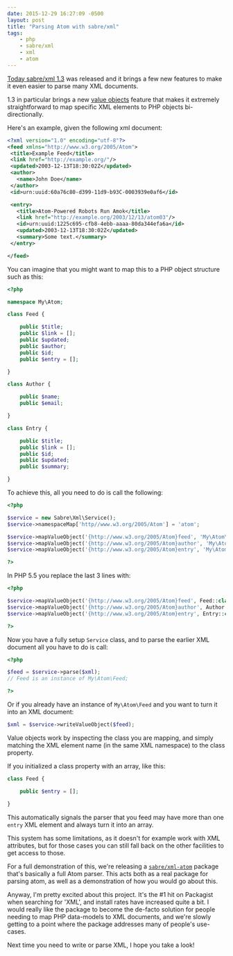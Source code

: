 ```yaml
---
date: 2015-12-29 16:27:09 -0500
layout: post
title: "Parsing Atom with sabre/xml"
tags:
    - php
    - sabre/xml
    - xml
    - atom
---
```


[Today sabre/xml 1.3][1] was released and it brings a few new features to make it
even easier to parse many XML documents.

1.3 in particular brings a new [value objects][2] feature that makes it extremely
straightforward to map specific XML elements to PHP objects bi-directionally.

Here's an example, given the following xml document:

```xml
<?xml version="1.0" encoding="utf-8"?>
<feed xmlns="http://www.w3.org/2005/Atom">
 <title>Example Feed</title>
 <link href="http://example.org/"/>
 <updated>2003-12-13T18:30:02Z</updated>
 <author>
   <name>John Doe</name>
 </author>
 <id>urn:uuid:60a76c80-d399-11d9-b93C-0003939e0af6</id>

 <entry>
   <title>Atom-Powered Robots Run Amok</title>
   <link href="http://example.org/2003/12/13/atom03"/>
   <id>urn:uuid:1225c695-cfb8-4ebb-aaaa-80da344efa6a</id>
   <updated>2003-12-13T18:30:02Z</updated>
   <summary>Some text.</summary>
 </entry>

</feed>
```

You can imagine that you might want to map this to a PHP object structure such as
this:

```php
<?php

namespace My\Atom;

class Feed {

    public $title;
    public $link = [];
    public $updated;
    public $author;
    public $id;
    public $entry = [];

}

class Author {

    public $name;
    public $email;

}

class Entry {

    public $title;
    public $link = [];
    public $id;
    public $updated;
    public $summary;

}
```

To achieve this, all you need to do is call the following:

```php
<?php

$service = new Sabre\Xml\Service();
$service->namespaceMap['http//www.w3.org/2005/Atom'] = 'atom';

$service->mapValueObject('{http://www.w3.org/2005/Atom}feed', 'My\Atom\Feed');
$service->mapValueObject('{http://www.w3.org/2005/Atom}author', 'My\Atom\Author');
$service->mapValueObject('{http://www.w3.org/2005/Atom}entry', 'My\Atom\Entry');

?>
```

In PHP 5.5 you replace the last 3 lines with:

```php
<?php

$service->mapValueObject('{http://www.w3.org/2005/Atom}feed', Feed::class);
$service->mapValueObject('{http://www.w3.org/2005/Atom}author', Author:class);
$service->mapValueObject('{http://www.w3.org/2005/Atom}entry', Entry::class);

?>
```

Now you have a fully setup `Service` class, and to parse the earlier XML document
all you have to do is call:

```php
<?php

$feed = $service->parse($xml);
// Feed is an instance of My\Atom\Feed;

?>
```

Or if you already have an instance of `My\Atom\Feed` and you want to turn it
into an XML document:

```php
$xml = $service->writeValueObject($feed);
```

Value objects work by inspecting the class you are mapping, and simply
matching the XML element name (in the same XML namespace) to the class
property.

If you initialized a class property with an array, like this:

```php
class Feed {

    public $entry = [];

}
```

This automatically signals the parser that you feed may have more than one
`entry` XML element and always turn it into an array.

This system has some limitations, as it doesn't for example work with XML
attributes, but for those cases you can still fall back on the other facilities
to get access to those.

For a full demonstration of this, we're releasing a [`sabre/xml-atom`][2]
package that's basically a full Atom parser. This acts both as a real package
for parsing atom, as well as a demonstration of how you would go about this.

Anyway, I'm pretty excited about this project. It's the #1 hit on Packagist
when searching for 'XML', and install rates have increased quite a bit. I would
really like the package to become the de-facto solution for people needing to
map PHP data-models to XML documents, and we're slowly getting to a point where
the package addresses many of people's use-cases.

Next time you need to write or parse XML, I hope you take a look!

[1]: http://sabre.io/blog/2015/sabre-xml-1.3-released/
[2]: http://sabre.io/xml/valueobjects/
[3]: https://github.com/fruux/sabre-xml-atom
